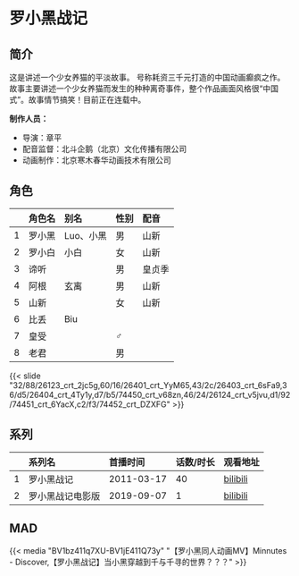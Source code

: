# 罗小黑战记


## 简介

这是讲述一个少女养猫的平淡故事。
号称耗资三千元打造的中国动画癫疯之作。
故事主要讲述一个少女养猫而发生的种种离奇事件，整个作品画面风格很“中国式”。故事情节搞笑！目前正在连载中。

**制作人员：**
- 导演：章平
- 配音监督：北斗企鹅（北京）文化传播有限公司
- 动画制作：北京寒木春华动画技术有限公司

## 角色

|     |   角色名   |   别名  | 性别 |  配音  |
|:--- |:------  |:----      |:---  |:--   |
| 1 | 罗小黑 | Luo、小黑 | 男 | 山新 |
| 2 | 罗小白 | 小白 | 女 | 山新 |
| 3 | 谛听 |  | 男 | 皇贞季 |
| 4 | 阿根 | 玄离 | 男 | 山新 |
| 5 | 山新 |  | 女 | 山新 |
| 6 | 比丢 | Biu |  |  |
| 7 | 皇受 |  | ♂ |  |
| 8 | 老君 |  | 男 |  |

{{< slide "32/88/26123_crt_2jc5g,60/16/26401_crt_YyM65,43/2c/26403_crt_6sFa9,36/d5/26404_crt_4Ty1y,d7/b5/74450_crt_v68zn,46/24/26124_crt_v5jvu,d1/92/74451_crt_6YacX,c2/f3/74452_crt_DZXFG" >}}

## 系列

|     |   系列名   |   首播时间  | 话数/时长  | 观看地址 |
|:---  |:------    |:----      |:---       |:---  |
| 1 | 罗小黑战记 | 2011-03-17 | 40 | [bilibili](https://www.bilibili.com/bangumi/play/ep32374)  |
| 2 | 罗小黑战记电影版 | 2019-09-07 | 1 | [bilibili](https://www.bilibili.com/bangumi/play/ss28198)  |


## MAD

{{< media  "BV1bz411q7XU-BV1jE411Q73y"
"【罗小黑同人动画MV】Minnutes - Discover,【罗小黑战记】当小黑穿越到千与千寻的世界？？？"  >}}
